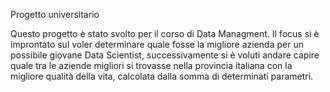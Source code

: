 Progetto universitario

Questo progetto è stato svolto per il corso di Data Managment. 
Il focus si è improntato sul voler determinare quale fosse la migliore azienda per un possibile giovane Data Scientist, successivamente si è voluti andare capire quale tra le aziende migliori si trovasse nella provincia italiana con la migliore qualità della vita, calcolata dalla somma di determinati parametri.
